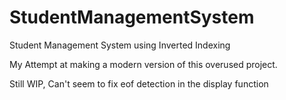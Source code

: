 # StudentManagementSystem
Student Management System using Inverted Indexing

My Attempt at making a modern version of this overused project.

Still WIP, Can't seem to fix eof detection in the display function
